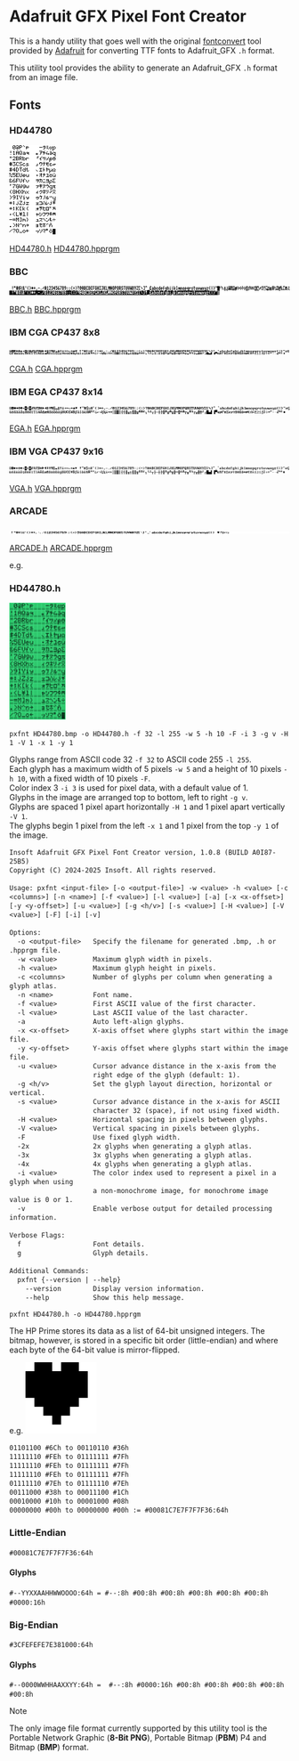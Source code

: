# Adafruit GFX Pixel Font Creator
This is a handy utility that goes well with the original [fontconvert](https://github.com/adafruit/Adafruit-GFX-Library/tree/master/fontconvert) tool provided by [Adafruit](https://www.adafruit.com/) for converting TTF fonts to Adafruit_GFX `.h` format.

This utility tool provides the ability to generate an Adafruit_GFX `.h` format from an image file.

## Fonts

### HD44780
<img src="https://github.com/Insoft-UK/piXfont/blob/main/assets/fonts/HD44780.bmp" >

[HD44780.h](https://github.com/Insoft-UK/piXfont/blob/main/assets/fonts/HD44780.h)
[HD44780.hpprgm](https://github.com/Insoft-UK/piXfont/blob/main/assets/fonts/HD44780.hpprgm)

### BBC
<img src="https://github.com/Insoft-UK/piXfont/blob/main/assets/fonts/BBC.bmp" >

[BBC.h](https://github.com/Insoft-UK/piXfont/blob/main/assets/fonts/BBC.h)
[BBC.hpprgm](https://github.com/Insoft-UK/piXfont/blob/main/assets/fonts/BBC.hpprgm)

### IBM CGA CP437 8x8
<img src="https://github.com/Insoft-UK/piXfont/blob/main/assets/fonts/CGA.bmp" >

[CGA.h](https://github.com/Insoft-UK/piXfont/blob/main/assets/fonts/CGA.h)
[CGA.hpprgm](https://github.com/Insoft-UK/piXfont/blob/main/assets/fonts/CGA.hpprgm)

### IBM EGA CP437 8x14
<img src="https://github.com/Insoft-UK/piXfont/blob/main/assets/fonts/EGA.bmp" >

[EGA.h](https://github.com/Insoft-UK/piXfont/blob/main/assets/fonts/EGA.h)
[EGA.hpprgm](https://github.com/Insoft-UK/piXfont/blob/main/assets/fonts/EGA.hpprgm)

### IBM VGA CP437 9x16
<img src="https://github.com/Insoft-UK/piXfont/blob/main/assets/fonts/VGA.bmp" >

[VGA.h](https://github.com/Insoft-UK/piXfont/blob/main/assets/fonts/VGA.h)
[VGA.hpprgm](https://github.com/Insoft-UK/piXfont/blob/main/assets/fonts/VGA.hpprgm)

### ARCADE
<img src="https://github.com/Insoft-UK/piXfont/blob/main/assets/fonts/ARCADE.bmp" >

[ARCADE.h](https://github.com/Insoft-UK/piXfont/blob/main/assets/fonts/ARCADE.h)
[ARCADE.hpprgm](https://github.com/Insoft-UK/piXfont/blob/main/assets/fonts/ARCADE.hpprgm)

e.g.
### HD44780.h
<img src="https://github.com/Insoft-UK/piXfont/blob/main/assets/HD44780.png" width="20%" >

```
pxfnt HD44780.bmp -o HD44780.h -f 32 -l 255 -w 5 -h 10 -F -i 3 -g v -H 1 -V 1 -x 1 -y 1
```
Glyphs range from ASCII code 32 `-f 32` to ASCII code 255 `-l 255`.</br>
Each glyph has a maximum width of 5 pixels `-w 5` and a height of 10 pixels `-h 10`, with a fixed width of 10 pixels `-F`.</br>
Color index 3 `-i 3` is used for pixel data, with a default value of 1.</br>
Glyphs in the image are arranged top to bottom, left to right `-g v`.</br>
Glyphs are spaced 1 pixel apart horizontally `-H 1` and 1 pixel apart vertically `-V 1`.</br>
The glyphs begin 1 pixel from the left `-x 1` and 1 pixel from the top `-y 1` of the image.</br>

```
Insoft Adafruit GFX Pixel Font Creator version, 1.0.8 (BUILD A0I87-25B5)
Copyright (C) 2024-2025 Insoft. All rights reserved.

Usage: pxfnt <input-file> [-o <output-file>] -w <value> -h <value> [-c <columns>] [-n <name>] [-f <value>] [-l <value>] [-a] [-x <x-offset>] [-y <y-offset>] [-u <value>] [-g <h/v>] [-s <value>] [-H <value>] [-V <value>] [-F] [-i] [-v]

Options:
  -o <output-file>   Specify the filename for generated .bmp, .h or .hpprgm file.
  -w <value>         Maximum glyph width in pixels.
  -h <value>         Maximum glyph height in pixels.
  -c <columns>       Number of glyphs per column when generating a glyph atlas.
  -n <name>          Font name.
  -f <value>         First ASCII value of the first character.
  -l <value>         Last ASCII value of the last character.
  -a                 Auto left-align glyphs.
  -x <x-offset>      X-axis offset where glyphs start within the image file.
  -y <y-offset>      Y-axis offset where glyphs start within the image file.
  -u <value>         Cursor advance distance in the x-axis from the
                     right edge of the glyph (default: 1).
  -g <h/v>           Set the glyph layout direction, horizontal or vertical.
  -s <value>         Cursor advance distance in the x-axis for ASCII
                     character 32 (space), if not using fixed width.
  -H <value>         Horizontal spacing in pixels between glyphs.
  -V <value>         Vertical spacing in pixels between glyphs.
  -F                 Use fixed glyph width.
  -2x                2x glyphs when generating a glyph atlas.
  -3x                3x glyphs when generating a glyph atlas.
  -4x                4x glyphs when generating a glyph atlas.
  -i <value>         The color index used to represent a pixel in a glyph when using
                     a non-monochrome image, for monochrome image value is 0 or 1.
  -v                 Enable verbose output for detailed processing information.

Verbose Flags:
  f                  Font details.
  g                  Glyph details.

Additional Commands:
  pxfnt {--version | --help}
    --version        Display version information.
    --help           Show this help message.
```

```
pxfnt HD44780.h -o HD44780.hpprgm
```
The HP Prime stores its data as a list of 64-bit unsigned integers. The bitmap, however, is stored in a specific bit order (little-endian) and where each byte of the 64-bit value is mirror-flipped.

e.g.
<img src="https://github.com/Insoft-UK/piXfont/blob/main/assets/Hart.png" width="128" >
```
01101100 #6Ch to 00110110 #36h
11111110 #FEh to 01111111 #7Fh
11111110 #FEh to 01111111 #7Fh
11111110 #FEh to 01111111 #7Fh
01111110 #7Eh to 01111110 #7Eh
00111000 #38h to 00011100 #1Ch
00010000 #10h to 00001000 #08h
00000000 #00h to 00000000 #00h := #00081C7E7F7F7F36:64h
```

### Little-Endian
`#00081C7E7F7F7F36:64h`
#### Glyphs
`#--YYXXAAHHWWOOOO:64h = #--:8h #00:8h #00:8h #00:8h #00:8h #00:8h #0000:16h`

### Big-Endian
`#3CFEFEFE7E381000:64h`
#### Glyphs
`#--0000WWHHAAXXYY:64h =  #--:8h #0000:16h #00:8h #00:8h #00:8h #00:8h #00:8h`


> [!NOTE]
The only image file format currently supported by this utility tool is the Portable Network Graphic (**8-Bit PNG**), Portable Bitmap (**PBM**) P4 and Bitmap (**BMP**) format.
